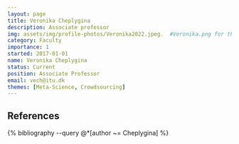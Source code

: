 ```yaml
---
layout: page
title: Veronika Cheplygina
description: Associate professor
img: assets/img/profile-photos/Veronika2022.jpeg.  #Veronika.png for the cat one
category: Faculty
importance: 1
started: 2017-01-01
name: Veronika Cheplygina
status: Current
position: Associate Professor
email: vech@itu.dk
themes: [Meta-Science, Crowdsourcing]
---
```


References
----------
<div class="publications">
  {% bibliography --query @*[author ~= Cheplygina] %}
</div>

